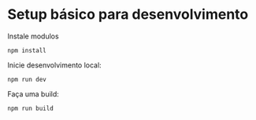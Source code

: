 # Setup básico para desenvolvimento


Instale modulos

```npm install```

Inicie desenvolvimento local: 

```npm run dev```

Faça uma build:

```npm run build```
